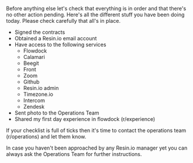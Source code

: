 Before anything else let's check that everything is in order and that there's no other action pending. Here's all the different stuff you have been doing today. Please check carefully that all's in place.

* Signed the contracts
* Obtained a Resin.io email account
* Have access to the following services
   * Flowdock
   * Calamari
   * Beegit
   * Front
   * Zoom
   * Github
   * Resin.io admin
   * Timezone.io
   * Intercom
   * Zendesk
* Sent photo to the Operations Team
* Shared my first day experience in flowdock (r/experience)

If your checklist is full of ticks then it's time to contact the operations team (r/operations) and let them know. 

In case you haven't been approached by any Resin.io manager yet you can always ask the Operations Team for further instructions. 
